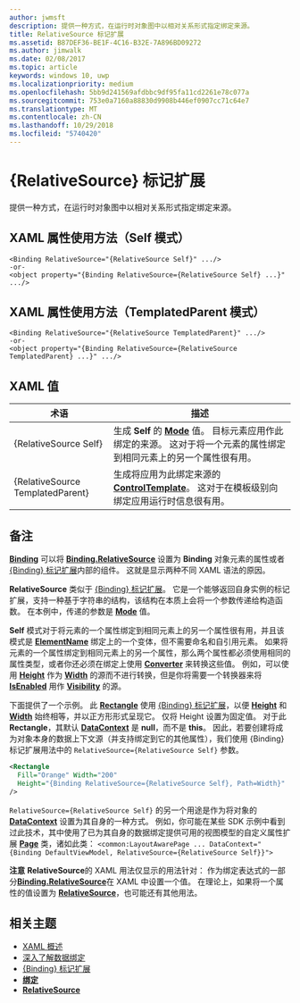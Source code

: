 ```yaml
---
author: jwmsft
description: 提供一种方式，在运行时对象图中以相对关系形式指定绑定来源。
title: RelativeSource 标记扩展
ms.assetid: B87DEF36-BE1F-4C16-B32E-7A896BD09272
ms.author: jimwalk
ms.date: 02/08/2017
ms.topic: article
keywords: windows 10, uwp
ms.localizationpriority: medium
ms.openlocfilehash: 5bb9d241569afdbbc9df95fa11cd2261e78c077a
ms.sourcegitcommit: 753e0a7160a88830d9908b446ef0907cc71c64e7
ms.translationtype: MT
ms.contentlocale: zh-CN
ms.lasthandoff: 10/29/2018
ms.locfileid: "5740420"
---
```

# <a name="relativesource-markup-extension"></a>{RelativeSource} 标记扩展


提供一种方式，在运行时对象图中以相对关系形式指定绑定来源。

## <a name="xaml-attribute-usage-self-mode"></a>XAML 属性使用方法（Self 模式）

``` syntax
<Binding RelativeSource="{RelativeSource Self}" .../>
-or-
<object property="{Binding RelativeSource={RelativeSource Self} ...}" .../>
```

## <a name="xaml-attribute-usage-templatedparent-mode"></a>XAML 属性使用方法（TemplatedParent 模式）

``` syntax
<Binding RelativeSource="{RelativeSource TemplatedParent}" .../>
-or-
<object property="{Binding RelativeSource={RelativeSource TemplatedParent} ...}" .../>
```

## <a name="xaml-values"></a>XAML 值

| 术语 | 描述 |
|------|-------------|
| {RelativeSource Self} | 生成 <strong>Self</strong> 的 [<strong>Mode</strong>](https://msdn.microsoft.com/library/windows/apps/br209915) 值。 目标元素应用作此绑定的来源。 这对于将一个元素的属性绑定到相同元素上的另一个属性很有用。 |
| {RelativeSource TemplatedParent} | 生成将应用为此绑定来源的 [<strong>ControlTemplate</strong>](https://msdn.microsoft.com/library/windows/apps/br209391)。 这对于在模板级别向绑定应用运行时信息很有用。 | 

## <a name="remarks"></a>备注

[**Binding**](https://msdn.microsoft.com/library/windows/apps/br209820) 可以将 [**Binding.RelativeSource**](https://msdn.microsoft.com/library/windows/apps/br209831) 设置为 **Binding** 对象元素的属性或者 [{Binding} 标记扩展](binding-markup-extension.md)内部的组件。 这就是显示两种不同 XAML 语法的原因。

**RelativeSource** 类似于 [{Binding} 标记扩展](binding-markup-extension.md)。  它是一个能够返回自身实例的标记扩展，支持一种基于字符串的结构，该结构在本质上会将一个参数传递给构造函数。 在本例中，传递的参数是 [**Mode**](https://msdn.microsoft.com/library/windows/apps/br209915) 值。

**Self** 模式对于将元素的一个属性绑定到相同元素上的另一个属性很有用，并且该模式是 [**ElementName**](https://msdn.microsoft.com/library/windows/apps/br209828) 绑定上的一个变体，但不需要命名和自引用元素。 如果将元素的一个属性绑定到相同元素上的另一个属性，那么两个属性都必须使用相同的属性类型，或者你还必须在绑定上使用 [**Converter**](https://msdn.microsoft.com/library/windows/apps/br209826) 来转换这些值。 例如，可以使用 [**Height**](/uwp/api/Windows.UI.Xaml.FrameworkElement.Height) 作为 [**Width**](/uwp/api/Windows.UI.Xaml.FrameworkElement.Width) 的源而不进行转换，但是你将需要一个转换器来将 [**IsEnabled**](https://msdn.microsoft.com/library/windows/apps/br209419) 用作 [**Visibility**](https://msdn.microsoft.com/library/windows/apps/br209006) 的源。

下面提供了一个示例。 此 [**Rectangle**](/uwp/api/Windows.UI.Xaml.Shapes.Rectangle) 使用 [{Binding} 标记扩展](binding-markup-extension.md)，以便 [**Height**](/uwp/api/Windows.UI.Xaml.FrameworkElement.Height) 和 [**Width**](/uwp/api/Windows.UI.Xaml.FrameworkElement.Width) 始终相等，并以正方形形式呈现它。 仅将 Height 设置为固定值。 对于此 **Rectangle**，其默认 [**DataContext**](https://msdn.microsoft.com/library/windows/apps/br208713) 是 **null**，而不是 **this**。 因此，若要创建将成为对象本身的数据上下文源（并支持绑定到它的其他属性），我们使用 {Binding} 标记扩展用法中的 `RelativeSource={RelativeSource Self}` 参数。

```XML
<Rectangle
  Fill="Orange" Width="200"
  Height="{Binding RelativeSource={RelativeSource Self}, Path=Width}"
/>
```

`RelativeSource={RelativeSource Self}` 的另一个用途是作为将对象的 [**DataContext**](https://msdn.microsoft.com/library/windows/apps/br208713) 设置为其自身的一种方式。  例如，你可能在某些 SDK 示例中看到过此技术，其中使用了已为其自身的数据绑定提供可用的视图模型的自定义属性扩展 [**Page**](https://msdn.microsoft.com/library/windows/apps/br227503) 类，诸如此类： `<common:LayoutAwarePage ... DataContext="{Binding DefaultViewModel, RelativeSource={RelativeSource Self}}">`

**注意** **RelativeSource**的 XAML 用法仅显示的用法针对： 作为绑定表达式的一部分[**Binding.RelativeSource**](https://msdn.microsoft.com/library/windows/apps/br209831)在 XAML 中设置一个值。 在理论上，如果将一个属性的值设置为 [**RelativeSource**](https://msdn.microsoft.com/library/windows/apps/br209913)，也可能还有其他用法。

## <a name="related-topics"></a>相关主题

* [XAML 概述](xaml-overview.md)
* [深入了解数据绑定](https://msdn.microsoft.com/library/windows/apps/mt210946)
* [{Binding} 标记扩展](binding-markup-extension.md)
* [**绑定**](https://msdn.microsoft.com/library/windows/apps/br209820)
* [**RelativeSource**](https://msdn.microsoft.com/library/windows/apps/br209913)

